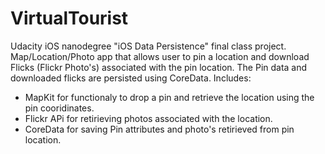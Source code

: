 # VirtualTourist
Udacity iOS nanodegree "iOS Data Persistence" final class project.
Map/Location/Photo app that allows user to pin a location and download Flicks (Flickr Photo's) associated with the pin location.
The Pin data and downloaded flicks are persisted using CoreData.
Includes:
- MapKit for functionaly to drop a pin and retrieve the location using the pin cooridinates.
- Flickr APi for retirieving photos associated with the location.
- CoreData for saving Pin attributes and photo's retirieved from pin location.
